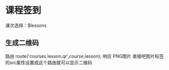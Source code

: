 # 课程签到

课次选择：$lessons

## 生成二维码
路由 route('courses.lesson.qr',$course,$lesson);
响应 PNG图片
直接吧图片标签的src属性设置成这个路由就可以显示二维码

